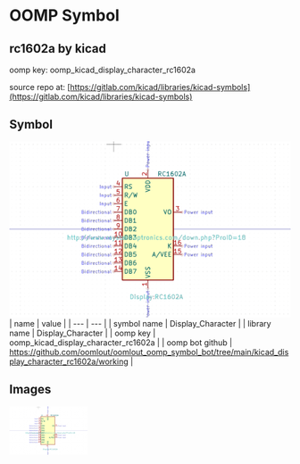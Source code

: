 # OOMP Symbol  
## rc1602a  by kicad  
  
oomp key: oomp_kicad_display_character_rc1602a  
  
source repo at: [https://gitlab.com/kicad/libraries/kicad-symbols](https://gitlab.com/kicad/libraries/kicad-symbols)  
## Symbol  
  
[![working.png](working_600.png)](working.png)  
| name | value | 
| --- | --- | 
| symbol name | Display_Character | 
| library name | Display_Character | 
| oomp key | oomp_kicad_display_character_rc1602a | 
| oomp bot github | https://github.com/oomlout/oomlout_oomp_symbol_bot/tree/main/kicad_display_character_rc1602a/working | 
## Images  
  
[![working.png](working_140.png)](working.png)  
